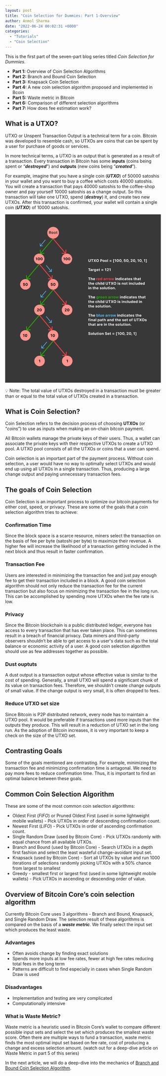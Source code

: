 ```yaml
---
layout: post
title: "Coin Selection for Dummies: Part 1-Overview"
author: Anmol Sharma
date: "2022-06-24 00:02:31 +0000"
categories:
  - "Tutorials"
  - "Coin Selection"
---
```


This is the first part of the seven-part blog series titled *Coin Selection for Dummies.*

* **Part 1:** Overview of Coin Selection Algorithms
* **Part 2:** Branch and Bound Coin Selection
* **Part 3:** Knapsack Coin Selection
* **Part 4:** A new coin selection algorithm proposed and implemented in Bcoin
* **Part 5:** Waste metric in Bitcoin
* **Part 6:** Comparison of different selection algorithms
* **Part 7:** How does fee estimation work?

## **What is a UTXO?**

UTXO or Unspent Transaction Output is a technical term for a coin. Bitcoin was developed to resemble cash, so UTXOs are coins that can be spent by a user for purchase of goods or services.

In more technical terms, a UTXO is an output that is generated as a result of a transaction. Every transaction in Bitcoin has some **inputs** (coins being spent or “***destroyed***”) and **outputs** (new coins being “***created***”).

For example, imagine that you have a single coin (***UTXO***) of 50000 satoshis in your wallet and you want to buy a coffee which costs 40000 satoshis. You will create a transaction that pays 40000 satoshis to the coffee-shop owner and pay yourself 10000 satoshis as a change output. So this transaction will take one UTXO, spend (***destroy***) it, and create two new UTXOs. After this transaction is confirmed, your wallet will contain a single coin (***UTXO***) of 10000 satoshis.

![img-1](../assets/images/blog_content/img-1.png)


💡 Note: The total value of UTXOs destroyed in a transaction must be greater than or equal to the total value of UTXOs created in a transaction.
  

## **What is Coin Selection?**

Coin Selection refers to the decision process of choosing **UTXOs** (or “*coins*”) to use as inputs when making an on-chain bitcoin payment.

All Bitcoin wallets manage the private keys of their users. Thus, a wallet can associate the private keys with their respective UTXOs to create a UTXO pool. A UTXO pool consists of all the UTXOs or coins that a user can spend.

Coin selection is an important part of the payment process. Without coin selection, a user would have no way to optimally select UTXOs and would end up using all UTXOs in a single transaction. Thus, producing a large change output and paying unnecessary transaction fees.

## **The goals of Coin Selection**

Coin Selection is an important process to optimize our bitcoin payments for either cost, speed, or privacy. These are some of the goals that a coin selection algorithm tries to achieve:

### **Confirmation Time**

Since the block space is a scarce resource, miners select the transaction on the basis of fee per byte (satoshi per byte) to maximize their revenue. A higher fee will increase the likelihood of a transaction getting included in the next block and thus result in faster confirmation.

### **Transaction Fee**

Users are interested in minimizing the transaction fee and just pay enough fee to get their transaction included in a block. A good coin selection algorithm should not only reduce the transaction fee for the current transaction but also focus on minimizing the transaction fee in the long run. This can be accomplished by spending more UTXOs when the fee rate is low.

### **Privacy**

Since the Bitcoin blockchain is a public distributed ledger, everyone has access to every transaction that has ever taken place. This can sometimes result in a breach of financial privacy. Data miners and third-party observers shouldn’t be able to get access to a user's data such as the total balance or economic activity of a user. A good coin selection algorithm should use as few addresses together as possible.

### **Dust ouptuts**

A dust output is a transaction output whose effective value is similar to the cost of spending. Generally, a small UTXO will spend a significant chunk of its value on transaction fees. Therefore, we shouldn’t create change outputs of small value. If the change output is very small, it is often dropped to fees.

### **Reduce UTXO set size**

Since Bitcoin is P2P distributed network, every node has to maintain a UTXO pool. It would be preferable if transactions used more inputs than the outputs they produce. This will result in a reduction of UTXO set in the long run. As the adoption of Bitcoin increases, it is very important to keep a check on the size of the UTXO set.

## **Contrasting Goals**

Some of the goals mentioned are contrasting. For example, minimizing the transaction fee and minimizing confirmation time is antagonal. We need to pay more fees to reduce confirmation time. Thus, it is important to find an optimal balance between these goals.

## **Common Coin Selection Algorithm**

These are some of the most common coin selection algorithms:

* Oldest First (*FIFO*) or Pruned Oldest First (used in some lightweight mobile wallets) - Pick UTXOs in order of descending confirmation count.
* Newest First (*LIFO*) - Pick UTXOs in order of ascending confirmation count.
* Single Random Draw (used by Bitcoin Core) - Pick UTXOs randomly with equal chance from all available UTXOs.
* Branch and Bound (used by Bitcoin Core) - Search UTXOs in a depth first fashion and select the least wasteful change-avoidant input set.
* Knapsack (used by Bitcoin Core) - Sort all UTXOs by value and run 1000 iterations of selections randomly picking UTXOs with a 50% chance from largest to smallest
* Greedy - smallest first or largest first (used in some lightweight mobile wallets) - Pick UTXOs in ascending or descending order of value.

## **Overview of Bitcoin Core’s coin selection algorithm**

Currently Bitcoin Core uses 3 algorithms - Branch and Bound, Knapsack, and Single Random Draw. The selection result of these algorithms is compared on the basis of a ***waste metric***. We finally select the input set which produces the least waste.

### **Advantages**

* Often avoids change by finding exact solutions
* Spends more inputs at low fee rates, fewer at high fee rates reducing total fees in the long term
* Patterns are difficult to find especially in cases when Single Random Draw is used

### **Disadvantages**

* Implementation and testing are very complicated
* Computationally intensive

### **What is Waste Metric?**

Waste metric is a heuristic used in Bitcoin Core’s wallet to compare different possible input sets and select the set which produces the smallest waste score. Often there are multiple ways to fund a transaction, waste metric finds the most optimal input set based on fee rate, cost of producing a change and excess selection amount. (watch out for a deep-dive article on Waste Metric in part 5 of this series)

In the next article, we will do a deep-dive into the mechanics of [Branch and Bound Coin Selection Algorithm](https://blog.summerofbitcoin.org/coin-selection-for-dummies-2/).
